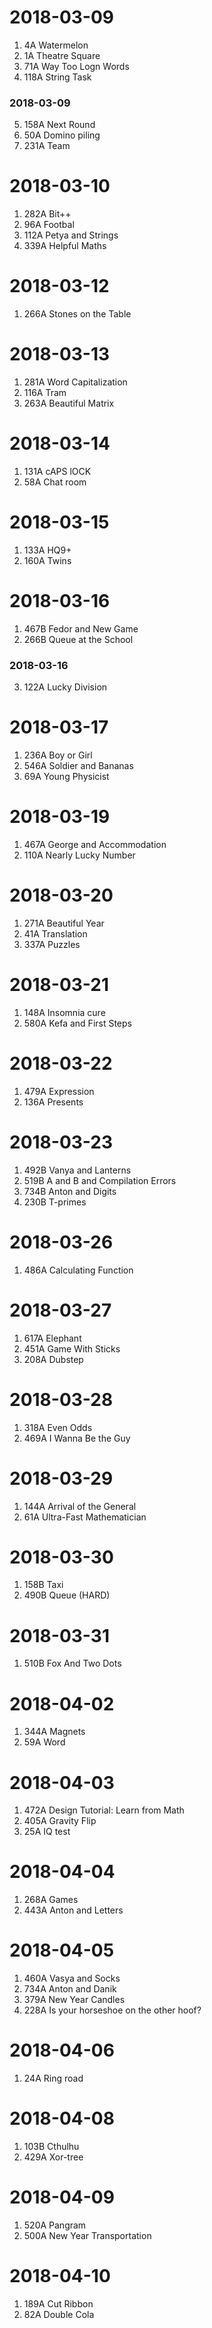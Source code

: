 # 2018-03-09

1. 4A Watermelon
2. 1A Theatre Square
3. 71A Way Too Logn Words
4. 118A String Task

### 2018-03-09

5. 158A Next Round
6. 50A Domino piling
7. 231A Team


# 2018-03-10

1. 282A Bit++
2. 96A Footbal
3. 112A Petya and Strings
4. 339A Helpful Maths


# 2018-03-12

1. 266A Stones on the Table


# 2018-03-13

1. 281A Word Capitalization
2. 116A Tram
3. 263A Beautiful Matrix


# 2018-03-14

1. 131A cAPS lOCK
2. 58A Chat room


# 2018-03-15

1. 133A HQ9+
2. 160A Twins


# 2018-03-16

1. 467B Fedor and New Game
2. 266B Queue at the School

### 2018-03-16

3. 122A Lucky Division


# 2018-03-17

1. 236A Boy or Girl
2. 546A Soldier and Bananas
3. 69A Young Physicist


# 2018-03-19

1. 467A George and Accommodation
2. 110A Nearly Lucky Number


# 2018-03-20

1. 271A Beautiful Year
2. 41A Translation
3. 337A Puzzles


# 2018-03-21

1. 148A Insomnia cure
2. 580A Kefa and First Steps


# 2018-03-22

1. 479A Expression
2. 136A Presents


# 2018-03-23

1. 492B Vanya and Lanterns
2. 519B A and B and Compilation Errors
3. 734B Anton and Digits
4. 230B T-primes


# 2018-03-26 

1. 486A Calculating Function


# 2018-03-27

1. 617A Elephant
2. 451A Game With Sticks
3. 208A Dubstep


# 2018-03-28

1. 318A Even Odds
2. 469A I Wanna Be the Guy


# 2018-03-29

1. 144A Arrival of the General
2. 61A Ultra-Fast Mathematician


# 2018-03-30

1. 158B Taxi
2. 490B Queue (HARD)


# 2018-03-31

1. 510B Fox And Two Dots


# 2018-04-02

1. 344A Magnets
2. 59A Word


# 2018-04-03

1. 472A Design Tutorial: Learn from Math
2. 405A Gravity Flip
3. 25A IQ test


# 2018-04-04

1. 268A Games
2. 443A Anton and Letters


# 2018-04-05

1. 460A Vasya and Socks
2. 734A Anton and Danik
3. 379A New Year Candles
4. 228A Is your horseshoe on the other hoof?


# 2018-04-06

1. 24A Ring road


# 2018-04-08

1. 103B Cthulhu
2. 429A Xor-tree


# 2018-04-09

1. 520A Pangram
2. 500A New Year Transportation


# 2018-04-10

1. 189A Cut Ribbon
2. 82A Double Cola